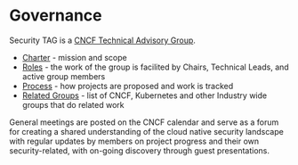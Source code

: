 # Governance

Security TAG is a [CNCF Technical Advisory Group](https://github.com/cncf/toc/tree/main/tags).

* [Charter](charter.md) - mission and scope
* [Roles](roles.md) - the work of the group is facilited by Chairs, Technical Leads, and active group members
* [Process](process.md) - how projects are proposed and work is tracked
* [Related Groups](./related-groups/README.md) - list of CNCF, Kubernetes and other Industry wide groups that do related
  work


General meetings are posted on the CNCF calendar and serve as a forum for creating a shared understanding of the cloud
native security landscape with regular updates by members on project progress and their own security-related, with
on-going discovery through guest presentations.
